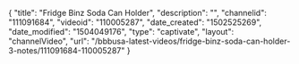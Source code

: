{
    "title": "Fridge Binz Soda Can Holder",
    "description": "",
    "channelid": "111091684",
    "videoid": "110005287",
    "date_created": "1502525269",
    "date_modified": "1504049176",
    "type": "captivate",
    "layout": "channelVideo",
    "url": "\/bbbusa-latest-videos\/fridge-binz-soda-can-holder-3-notes\/111091684-110005287"
}